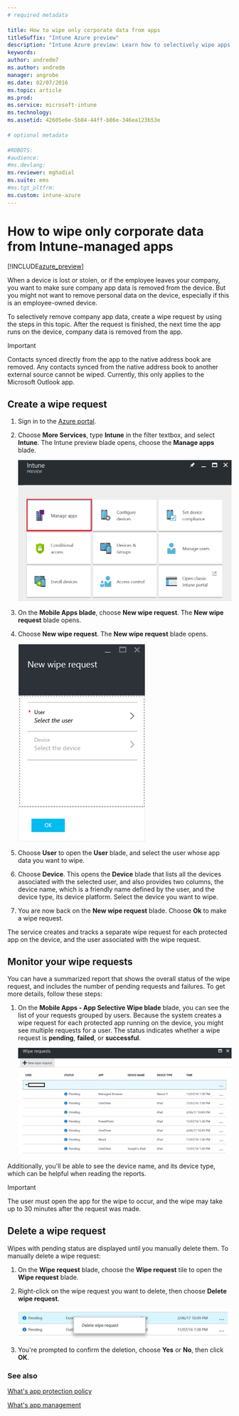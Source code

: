 ```yaml
---
# required metadata

title: How to wipe only corporate data from apps
titleSuffix: "Intune Azure preview"
description: "Intune Azure preview: Learn how to selectively wipe apps with Microsoft Intune."
keywords:
author: andredm7
ms.author: andredm
manager: angrobe
ms.date: 02/07/2016
ms.topic: article
ms.prod:
ms.service: microsoft-intune
ms.technology:
ms.assetid: 42605e6e-5b84-44ff-b86e-346ea123b53e

# optional metadata

#ROBOTS:
#audience:
#ms.devlang:
ms.reviewer: mghadial
ms.suite: ems
#ms.tgt_pltfrm:
ms.custom: intune-azure
---
```


# How to wipe only corporate data from Intune-managed apps

[!INCLUDE[azure_preview](../includes/azure_preview.md)]

When a device is lost or stolen, or if the employee leaves your company, you want to make sure company app data is removed from the device. But you might not want to remove personal data on the device, especially if this is an employee-owned device.

To selectively remove company app data, create a wipe request by using the steps in this topic. After the request is finished, the next time the app runs on the device, company data is removed from the app.

>[!IMPORTANT]
> Contacts synced directly from the app to the native address book are removed. Any contacts synced from the native address book to another external source cannot be wiped. Currently, this only applies to the Microsoft Outlook app.

## Create a wipe request

1.  Sign in to the [Azure portal](https://portal.azure.com).

2.  Choose **More Services**, type **Intune** in the filter textbox, and select **Intune**. The Intune preview blade opens, choose the **Manage apps** blade.

	![Screenshot of the New wipe request blade](./media/intune-azure-preview-blade.png)

3.  On the **Mobile Apps blade**, choose **New wipe request**. The **New wipe request** blade opens.

4.  Choose  **New wipe request**. The **New wipe request** blade opens.

    ![Screenshot of the New wipe request blade](./media/AzurePortal_MAM_NewWipeRequest.png)

5.  Choose **User** to open the **User** blade, and select the user whose app data you want to wipe.

6.  Choose **Device**. This opens the **Device** blade that lists all the devices associated with the selected user, and also provides two columns, the device name, which is a friendly name defined by the user, and the device type, its device platform. Select the device you want to wipe.

7.  You are now back on the **New wipe request** blade. Choose **Ok** to make a wipe request. 

The service creates and tracks a separate wipe request for each protected app on the device, and the user associated with the wipe request.

## Monitor your wipe requests

You can have a summarized report that shows the overall status of the wipe request, and includes the number of pending requests and failures. To get more details, follow these steps:

1.  On the **Mobile Apps - App Selective Wipe blade** blade, you can see the list of your requests grouped by users. Because the system creates a wipe request for each protected app running on the device, you might see multiple requests for a user. The status indicates whether a wipe request is **pending**, **failed**, or **successful**.

	![Screenshot of the New wipe request blade](./media/wipe-request-status-1.png)

Additionally, you'll be able to see the device name, and its device type, which can be helpful when reading the reports.

>[!IMPORTANT]
> The user must open the app for the wipe to occur, and the wipe may take up to 30 minutes after the request was made.

## Delete a wipe request

Wipes with pending status are displayed until you manually delete them.  To manually delete a wipe request:

1.  On the **Wipe request** blade, choose the **Wipe request** tile to open the **Wipe request** blade.

2.  Right-click on the wipe request you want to delete, then choose **Delete wipe request**.

	![Screenshot of the New wipe request blade](./media/delete-wipe-request.png)

3.  You're prompted to confirm the deletion, choose **Yes** or **No**, then click **OK**.

### See also
[What's app protection policy](what-is-app-protection-policy.md)

[What's app management](what-is-app-management.md)